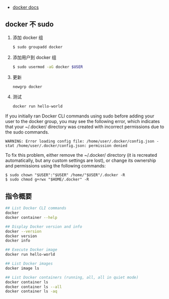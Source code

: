 
- [docker docs](https://docs.docker.com/get-started/)

## docker 不 sudo
1. 添加 docker 组
   ```sh
   $ sudo groupadd docker
   ```
2. 添加用户到 docker 组
   ```sh
   $ sudo usermod -aG docker $USER
   ```
3. 更新
   ```sh
   newgrp docker
   ```
4. 测试
   ```sh
   docker run hello-world
   ```

If you initially ran Docker CLI commands using sudo before adding your user to the docker group, you may see the following error, which indicates that your ~/.docker/ directory was created with incorrect permissions due to the sudo commands.  
```
WARNING: Error loading config file: /home/user/.docker/config.json -
stat /home/user/.docker/config.json: permission denied
```
To fix this problem, either remove the ~/.docker/ directory (it is recreated automatically, but any custom settings are lost), or change its ownership and permissions using the following commands:  
```
$ sudo chown "$USER":"$USER" /home/"$USER"/.docker -R
$ sudo chmod g+rwx "$HOME/.docker" -R
```

## 指令概要
```sh
## List Docker CLI commands
docker
docker container --help

## Display Docker version and info
docker --version
docker version
docker info

## Execute Docker image
docker run hello-world

## List Docker images
docker image ls

## List Docker containers (running, all, all in quiet mode)
docker container ls
docker container ls --all
docker container ls -aq
```
